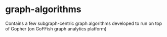 # graph-algorithms
Contains a few subgraph-centric graph algorithms developed to run on top of Gopher (on GoFFish graph analytics platform)
